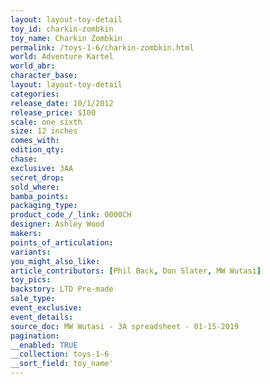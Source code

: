 ```yaml
---
layout: layout-toy-detail 
toy_id: charkin-zombkin
toy_name: Charkin Zombkin
permalink: /toys-1-6/charkin-zombkin.html
world: Adventure Kartel
world_abr: 
character_base: 
layout: layout-toy-detail
categories: 
release_date: 10/1/2012
release_price: $100 
scale: one sixth
size: 12 inches
comes_with: 
edition_qty: 
chase: 
exclusive: 3AA
secret_drop: 
sold_where: 
bamba_points: 
packaging_type: 
product_code_/_link: 0000CH
designer: Ashley Wood
makers: 
points_of_articulation: 
variants: 
you_might_also_like: 
article_contributors: [Phil Back, Don Slater, MW Wutasi]
toy_pics: 
backstory: LTD Pre-made
sale_type: 
event_exclusive: 
event_details: 
source_doc: MW Wutasi - 3A spreadsheet - 01-15-2019
pagination: 
__enabled: TRUE
__collection: toys-1-6
__sort_field: toy_name'
---
```

